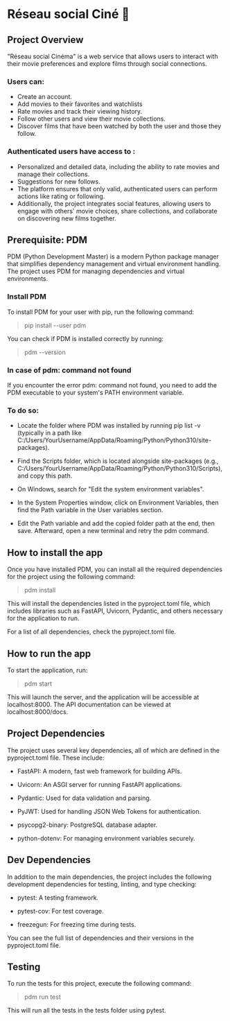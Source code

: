 # Réseau social Ciné 🍿

## Project Overview

"Réseau social Cinéma" is a web service that allows users to interact with their movie preferences and explore films through social connections.

### Users can:

- Create an account.  
- Add movies to their favorites and watchlists
- Rate movies and track their viewing history.
- Follow other users and view their movie collections.
- Discover films that have been watched by both the user and those they follow.

### Authenticated users have access to :

- Personalized and detailed data, including the ability to rate movies and manage their collections.
- Suggestions for new follows.
- The platform ensures that only valid, authenticated users can perform actions like rating or following.
- Additionally, the project integrates social features, allowing users to engage with others' movie choices, share collections, and collaborate on discovering new films together.

## Prerequisite: PDM

PDM (Python Development Master) is a modern Python package manager that simplifies dependency management and virtual environment handling. The project uses PDM for managing dependencies and virtual environments.

### Install PDM
To install PDM for your user with pip, run the following command:

> pip install --user pdm

You can check if PDM is installed correctly by running:

> pdm --version

### In case of pdm: command not found

If you encounter the error pdm: command not found, you need to add the PDM executable to your system's PATH environment variable.

### To do so:

- Locate the folder where PDM was installed by running pip list -v (typically in a path like C:/Users/YourUsername/AppData/Roaming/Python/Python310/site-packages).

- Find the Scripts folder, which is located alongside site-packages (e.g., C:/Users/YourUsername/AppData/Roaming/Python/Python310/Scripts), and copy this path.

- On Windows, search for "Edit the system environment variables".

- In the System Properties window, click on Environment Variables, then find the Path variable in the User variables section.

- Edit the Path variable and add the copied folder path at the end, then save.
Afterward, open a new terminal and retry the pdm command.

## How to install the app

Once you have installed PDM, you can install all the required dependencies for the project using the following command:

> pdm install

This will install the dependencies listed in the pyproject.toml file, which includes libraries such as FastAPI, Uvicorn, Pydantic, and others necessary for the application to run.

For a list of all dependencies, check the pyproject.toml file.

## How to run the app

To start the application, run:

> pdm start

This will launch the server, and the application will be accessible at localhost:8000. The API documentation can be viewed at localhost:8000/docs.

## Project Dependencies

The project uses several key dependencies, all of which are defined in the pyproject.toml file. These include:

- FastAPI: A modern, fast web framework for building APIs.

- Uvicorn: An ASGI server for running FastAPI applications.

- Pydantic: Used for data validation and parsing.

- PyJWT: Used for handling JSON Web Tokens for authentication.

- psycopg2-binary: PostgreSQL database adapter.

- python-dotenv: For managing environment variables securely.

## Dev Dependencies

In addition to the main dependencies, the project includes the following development dependencies for testing, linting, and type checking:

- pytest: A testing framework.

- pytest-cov: For test coverage.

- freezegun: For freezing time during tests.

You can see the full list of dependencies and their versions in the pyproject.toml file.

## Testing

To run the tests for this project, execute the following command:

> pdm run test

This will run all the tests in the tests folder using pytest.